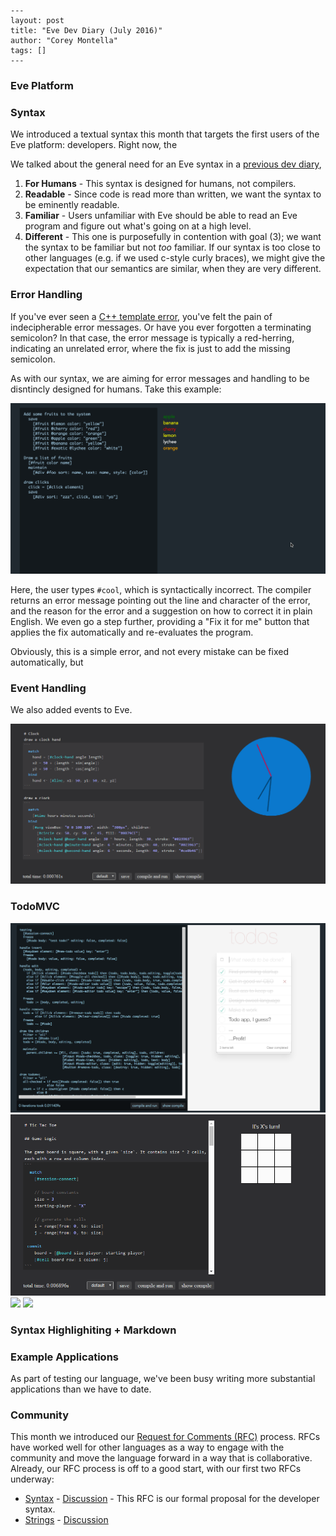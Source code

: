 ```
---
layout: post
title: "Eve Dev Diary (July 2016)"
author: "Corey Montella"
tags: []
---
```

### Eve Platform

### Syntax

We introduced a textual syntax this month that targets the first users of the Eve platform: developers. Right now, the  



We talked about the general need for an Eve syntax in a [previous dev diary](http://incidentalcomplexity.com/2016/06/30/apr/), 






1. **For Humans** - This syntax is designed for humans, not compilers.
2. **Readable** - Since code is read more than written, we want the syntax to be eminently readable.
3. **Familiar** - Users unfamiliar with Eve should be able to read an Eve program and figure out what's going on at a high level.
4. **Different** - This one is purposefully in contention with goal (3); we want the syntax to be familiar but not *too* familiar. If our syntax is too close to other languages (e.g. if we used c-style curly braces), we might give the expectation that our semantics are similar, when they are very different.

### Error Handling

If you've ever seen a [C++ template error](http://codegolf.stackexchange.com/questions/1956/generate-the-longest-error-message-in-c), you've felt the pain of indecipherable error messages. Or have you ever forgotten a terminating semicolon? In that case, the error message is typically a red-herring, indicating an unrelated error, where the fix is just to add the missing semicolon.


As with our syntax, we are aiming for error messages and handling to be disntincly designed for humans. Take this example:

<img src="../images/errorExample.gif"/>

Here, the user types `#cool`, which is syntactically incorrect. The compiler returns an error message pointing out the line and character of the error, and the reason for the error and a suggestion on how to correct it in plain English. We even go a step further, providing a "Fix it for me" button that applies the fix automatically and re-evaluates the program.

Obviously, this is a simple error, and not every mistake can be fixed automatically, but 

### Event Handling

We also added events to Eve. 

<img src="../images/eveclock.gif"/>

### TodoMVC

<img src="../images/evetodomvc.png"/>
<img src="../images/tic-tac-toe.gif"/>
<img src="../images/flappy.gif"/>
<img src="../images/multi-todomvc.gif"/>

### Syntax Highlighiting + Markdown

### Example Applications

As part of testing our language, we've been busy writing more substantial applications than we have to date. 

### Community

This month we introduced our [Request for Comments (RFC)](https://github.com/witheve/rfcs) process. RFCs have worked well for other languages as a way to engage with the community and move the language forward in a way that is collaborative. Already, our RFC process is off to a good start, with our first two RFCs underway:

- [Syntax](https://github.com/witheve/rfcs/blob/master/proposed/syntax.md)  - [Discussion](https://github.com/witheve/rfcs/issues/4) - This RFC is our formal proposal for the developer syntax.
- [Strings](https://github.com/witheve/rfcs/blob/master/proposed/strings.md) - [Discussion](https://github.com/witheve/rfcs/issues/5)
 